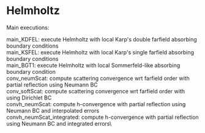 # Helmholtz

Main executions:

main_KDFEL: execute Helmholtz with local Karp's double farfield absorbing boundary conditions\
main_KSFEL: execute Helmholtz with local Karp's single farfield absorbing boundary conditions\
main_BGT1: execute Helmholtz with local Sommerfeld-like absorbing boundary condition\
conv_neumScat: compute scattering convergence wrt farfield order with partial reflection using Neumann BC\
conv_softScat: compute scattering convergence wrt farfield order with using Dirichlet BC\
convh_neumScat: compute h-convergence with partial reflection using Neumann BC and interpolated errors\
convh_neumScat_integrated: compute h-convergence with partial reflection using Neumann BC and integrated errors\
